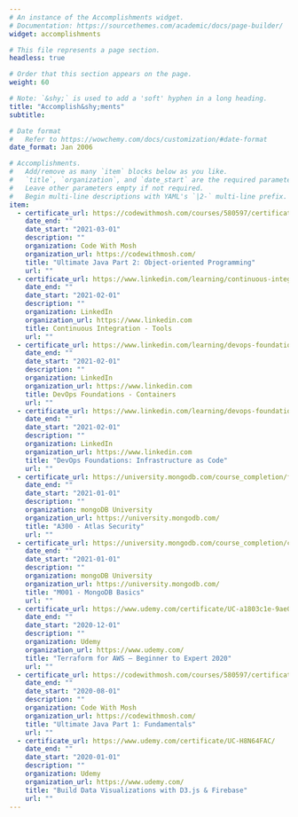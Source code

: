 ```yaml
---
# An instance of the Accomplishments widget.
# Documentation: https://sourcethemes.com/academic/docs/page-builder/
widget: accomplishments

# This file represents a page section.
headless: true

# Order that this section appears on the page.
weight: 60

# Note: `&shy;` is used to add a 'soft' hyphen in a long heading.
title: "Accomplish&shy;ments"
subtitle:

# Date format
#   Refer to https://wowchemy.com/docs/customization/#date-format
date_format: Jan 2006

# Accomplishments.
#   Add/remove as many `item` blocks below as you like.
#   `title`, `organization`, and `date_start` are the required parameters.
#   Leave other parameters empty if not required.
#   Begin multi-line descriptions with YAML's `|2-` multi-line prefix.
item:
  - certificate_url: https://codewithmosh.com/courses/580597/certificate
    date_end: ""
    date_start: "2021-03-01"
    description: ""
    organization: Code With Mosh
    organization_url: https://codewithmosh.com/
    title: "Ultimate Java Part 2: Object-oriented Programming"
    url: ""
  - certificate_url: https://www.linkedin.com/learning/continuous-integration-tools?trk=flagship-lil_details_certification
    date_end: ""
    date_start: "2021-02-01"
    description: ""
    organization: LinkedIn
    organization_url: https://www.linkedin.com
    title: Continuous Integration - Tools
    url: ""
  - certificate_url: https://www.linkedin.com/learning/devops-foundations-containers?trk=flagship-lil_details_certification
    date_end: ""
    date_start: "2021-02-01"
    description: ""
    organization: LinkedIn
    organization_url: https://www.linkedin.com
    title: DevOps Foundations - Containers
    url: ""
  - certificate_url: https://www.linkedin.com/learning/devops-foundations-infrastructure-as-code?trk=flagship-lil_details_certification
    date_end: ""
    date_start: "2021-02-01"
    description: ""
    organization: LinkedIn
    organization_url: https://www.linkedin.com
    title: "DevOps Foundations: Infrastructure as Code"
    url: ""
  - certificate_url: https://university.mongodb.com/course_completion/f1b9f6fe-2651-46a6-a9fb-a86f519c624f?utm_source=copy&utm_medium=social&utm_campaign=university_social_sharing
    date_end: ""
    date_start: "2021-01-01"
    description: ""
    organization: mongoDB University
    organization_url: https://university.mongodb.com/
    title: "A300 - Atlas Security"
    url: ""
  - certificate_url: https://university.mongodb.com/course_completion/c483651c-4d75-4ba6-953d-9c46655f2b0b?utm_source=copy&utm_medium=social&utm_campaign=university_social_sharing
    date_end: ""
    date_start: "2021-01-01"
    description: ""
    organization: mongoDB University
    organization_url: https://university.mongodb.com/
    title: "M001 - MongoDB Basics"
    url: ""
  - certificate_url: https://www.udemy.com/certificate/UC-a1803c1e-9ae0-4d8e-8127-a338feb31e03/
    date_end: ""
    date_start: "2020-12-01"
    description: ""
    organization: Udemy
    organization_url: https://www.udemy.com/
    title: "Terraform for AWS – Beginner to Expert 2020"
    url: ""
  - certificate_url: https://codewithmosh.com/courses/580597/certificate
    date_end: ""
    date_start: "2020-08-01"
    description: ""
    organization: Code With Mosh
    organization_url: https://codewithmosh.com/
    title: "Ultimate Java Part 1: Fundamentals"
    url: ""
  - certificate_url: https://www.udemy.com/certificate/UC-H8N64FAC/
    date_end: ""
    date_start: "2020-01-01"
    description: ""
    organization: Udemy
    organization_url: https://www.udemy.com/
    title: "Build Data Visualizations with D3.js & Firebase"
    url: ""
---
```

